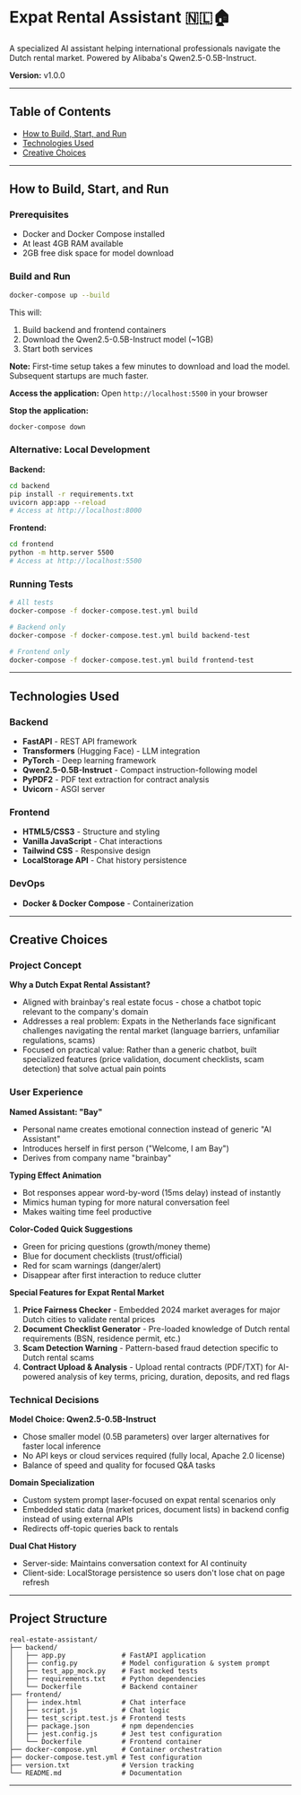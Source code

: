 # Expat Rental Assistant 🇳🇱🏠

A specialized AI assistant helping international professionals navigate the Dutch rental market. Powered by Alibaba's Qwen2.5-0.5B-Instruct.

**Version:** v1.0.0

---

## Table of Contents

- [How to Build, Start, and Run](#how-to-build-start-and-run)
- [Technologies Used](#technologies-used)
- [Creative Choices](#creative-choices)

---

## How to Build, Start, and Run

### Prerequisites
- Docker and Docker Compose installed
- At least 4GB RAM available
- 2GB free disk space for model download

### Build and Run

```bash
docker-compose up --build
```

This will:
1. Build backend and frontend containers
2. Download the Qwen2.5-0.5B-Instruct model (~1GB)
3. Start both services

**Note:** First-time setup takes a few minutes to download and load the model. Subsequent startups are much faster.

**Access the application:** Open `http://localhost:5500` in your browser

**Stop the application:**
```bash
docker-compose down
```

### Alternative: Local Development

**Backend:**
```bash
cd backend
pip install -r requirements.txt
uvicorn app:app --reload
# Access at http://localhost:8000
```

**Frontend:**
```bash
cd frontend
python -m http.server 5500
# Access at http://localhost:5500
```

### Running Tests

```bash
# All tests
docker-compose -f docker-compose.test.yml build

# Backend only
docker-compose -f docker-compose.test.yml build backend-test

# Frontend only
docker-compose -f docker-compose.test.yml build frontend-test
```

---

## Technologies Used

### Backend
- **FastAPI** - REST API framework
- **Transformers** (Hugging Face) - LLM integration
- **PyTorch** - Deep learning framework
- **Qwen2.5-0.5B-Instruct** - Compact instruction-following model
- **PyPDF2** - PDF text extraction for contract analysis
- **Uvicorn** - ASGI server

### Frontend
- **HTML5/CSS3** - Structure and styling
- **Vanilla JavaScript** - Chat interactions
- **Tailwind CSS** - Responsive design
- **LocalStorage API** - Chat history persistence

### DevOps
- **Docker & Docker Compose** - Containerization

---

## Creative Choices

### Project Concept

**Why a Dutch Expat Rental Assistant?**
- Aligned with brainbay's real estate focus - chose a chatbot topic relevant to the company's domain
- Addresses a real problem: Expats in the Netherlands face significant challenges navigating the rental market (language barriers, unfamiliar regulations, scams)
- Focused on practical value: Rather than a generic chatbot, built specialized features (price validation, document checklists, scam detection) that solve actual pain points

### User Experience

**Named Assistant: "Bay"**
- Personal name creates emotional connection instead of generic "AI Assistant"
- Introduces herself in first person ("Welcome, I am Bay")
- Derives from company name "brainbay"

**Typing Effect Animation**
- Bot responses appear word-by-word (15ms delay) instead of instantly
- Mimics human typing for more natural conversation feel
- Makes waiting time feel productive

**Color-Coded Quick Suggestions**
- Green for pricing questions (growth/money theme)
- Blue for document checklists (trust/official)
- Red for scam warnings (danger/alert)
- Disappear after first interaction to reduce clutter

**Special Features for Expat Rental Market**
1. **Price Fairness Checker** - Embedded 2024 market averages for major Dutch cities to validate rental prices
2. **Document Checklist Generator** - Pre-loaded knowledge of Dutch rental requirements (BSN, residence permit, etc.)
3. **Scam Detection Warning** - Pattern-based fraud detection specific to Dutch rental scams
4. **Contract Upload & Analysis** - Upload rental contracts (PDF/TXT) for AI-powered analysis of key terms, pricing, duration, deposits, and red flags

### Technical Decisions

**Model Choice: Qwen2.5-0.5B-Instruct**
- Chose smaller model (0.5B parameters) over larger alternatives for faster local inference
- No API keys or cloud services required (fully local, Apache 2.0 license)
- Balance of speed and quality for focused Q&A tasks

**Domain Specialization**
- Custom system prompt laser-focused on expat rental scenarios only
- Embedded static data (market prices, document lists) in backend config instead of using external APIs
- Redirects off-topic queries back to rentals

**Dual Chat History**
- Server-side: Maintains conversation context for AI continuity
- Client-side: LocalStorage persistence so users don't lose chat on page refresh

---

## Project Structure

```
real-estate-assistant/
├── backend/
│   ├── app.py              # FastAPI application
│   ├── config.py           # Model configuration & system prompt
│   ├── test_app_mock.py    # Fast mocked tests
│   ├── requirements.txt    # Python dependencies
│   └── Dockerfile          # Backend container
├── frontend/
│   ├── index.html          # Chat interface
│   ├── script.js           # Chat logic
│   ├── test_script.test.js # Frontend tests
│   ├── package.json        # npm dependencies
│   ├── jest.config.js      # Jest test configuration
│   └── Dockerfile          # Frontend container
├── docker-compose.yml      # Container orchestration
├── docker-compose.test.yml # Test configuration
├── version.txt             # Version tracking
└── README.md               # Documentation
```

---
